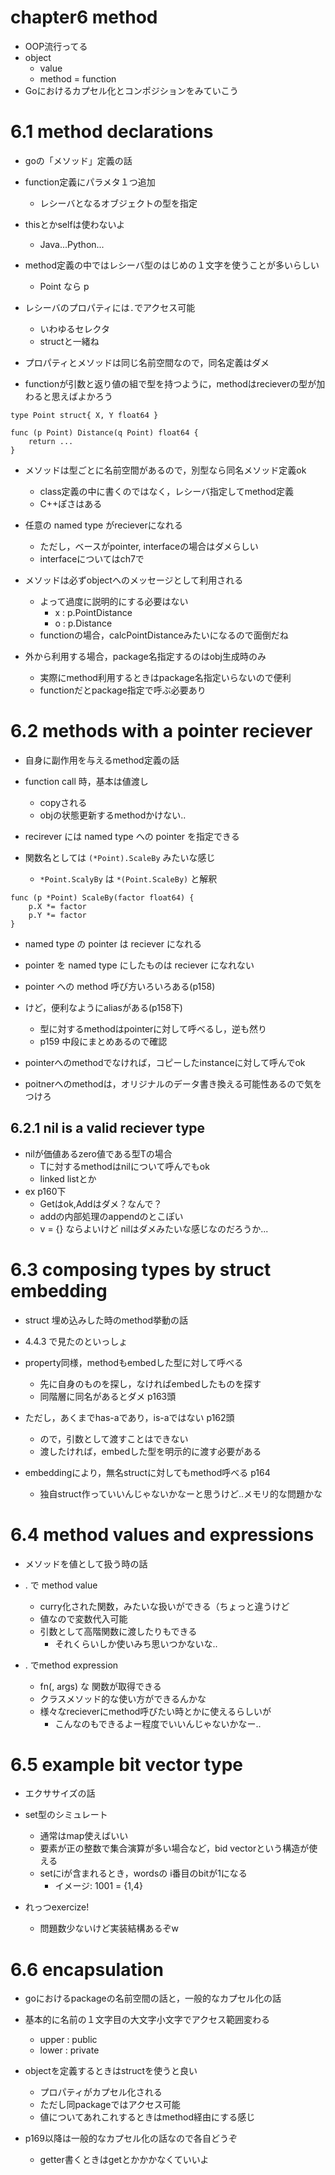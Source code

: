 # chapter6 method

- OOP流行ってる
- object
    - value
    - method = function
- Goにおけるカプセル化とコンポジションをみていこう

# 6.1 method declarations

- goの「メソッド」定義の話

- function定義にパラメタ１つ追加
    - レシーバとなるオブジェクトの型を指定
- thisとかselfは使わないよ
    - Java...Python...
- method定義の中ではレシーバ型のはじめの１文字を使うことが多いらしい
    - Point なら p
- レシーバのプロパティには`.`でアクセス可能
    - いわゆるセレクタ
    - structと一緒ね
- プロパティとメソッドは同じ名前空間なので，同名定義はダメ

- functionが引数と返り値の組で型を持つように，methodはrecieverの型が加わると思えばよかろう


```
type Point struct{ X, Y float64 }

func (p Point) Distance(q Point) float64 {
    return ...
}
```

- メソッドは型ごとに名前空間があるので，別型なら同名メソッド定義ok
    - class定義の中に書くのではなく，レシーバ指定してmethod定義
    - C++ぽさはある
- 任意の named type がrecieverになれる
    - ただし，ベースがpointer, interfaceの場合はダメらしい
    - interfaceについてはch7で

- メソッドは必ずobjectへのメッセージとして利用される
    - よって過度に説明的にする必要はない
        - x : p.PointDistance
        - o : p.Distance
    - functionの場合，calcPointDistanceみたいになるので面倒だね
- 外から利用する場合，package名指定するのはobj生成時のみ
    - 実際にmethod利用するときはpackage名指定いらないので便利
    - functionだとpackage指定で呼ぶ必要あり

# 6.2 methods with a pointer reciever

- 自身に副作用を与えるmethod定義の話

- function call 時，基本は値渡し
    - copyされる
    - objの状態更新するmethodかけない..
- recirever には named type への pointer を指定できる

- 関数名としては `(*Point).ScaleBy` みたいな感じ
    - `*Point.ScalyBy` は `*(Point.ScaleBy)` と解釈

```
func (p *Point) ScaleBy(factor float64) {
    p.X *= factor
    p.Y *= factor
}
```

- named type の pointer は reciever になれる
- pointer を named type にしたものは reciever になれない

- pointer への method 呼び方いろいろある(p158)
- けど，便利なようにaliasがある(p158下)
    - 型に対するmethodはpointerに対して呼べるし，逆も然り
    - p159 中段にまとめあるので確認

- pointerへのmethodでなければ，コピーしたinstanceに対して呼んでok
- poitnerへのmethodは，オリジナルのデータ書き換える可能性あるので気をつけろ

## 6.2.1 nil is a valid reciever type

- nilが価値あるzero値である型Tの場合
    - Tに対するmethodはnilについて呼んでもok
    - linked listとか
- ex p160下
    - Getはok,Addはダメ？なんで？
    - addの内部処理のappendのとこぽい
    - v = {} ならよいけど nilはダメみたいな感じなのだろうか...

# 6.3 composing types by struct embedding

- struct 埋め込みした時のmethod挙動の話

- 4.4.3 で見たのといっしょ
- property同様，methodもembedした型に対して呼べる
    - 先に自身のものを探し，なければembedしたものを探す
    - 同階層に同名があるとダメ p163頭
- ただし，あくまでhas-aであり，is-aではない p162頭
    - ので，引数として渡すことはできない
    - 渡したければ，embedした型を明示的に渡す必要がある
- embeddingにより，無名structに対してもmethod呼べる p164
    - 独自struct作っていいんじゃないかなーと思うけど..メモリ的な問題かな


# 6.4 method values and expressions

- メソッドを値として扱う時の話

- <selector>.<method> で method value
    - curry化された関数，みたいな扱いができる（ちょっと違うけど
    - 値なので変数代入可能
    - 引数として高階関数に渡したりもできる
        - それくらいしか使いみち思いつかないな..

- <type>.<method> でmethod expression
    - fn(<reciever>, args) な 関数が取得できる
    - クラスメソッド的な使い方ができるんかな
    - 様々なrecieverにmethod呼びたい時とかに使えるらしいが
        - こんなのもできるよー程度でいいんじゃないかなー..

# 6.5 example bit vector type

- エクササイズの話

- set型のシミュレート
    - 通常はmap使えばいい
    - 要素が正の整数で集合演算が多い場合など，bid vectorという構造が使える
    - setにiが含まれるとき，wordsの i番目のbitが1になる
        - イメージ: 1001 = {1,4}
- れっつexercize!
    - 問題数少ないけど実装結構あるぞw

# 6.6 encapsulation

- goにおけるpackageの名前空間の話と，一般的なカプセル化の話

- 基本的に名前の１文字目の大文字小文字でアクセス範囲変わる
    - upper : public
    - lower : private

- objectを定義するときはstructを使うと良い
    - プロパティがカプセル化される
    - ただし同packageではアクセス可能
    - 値についてあれこれするときはmethod経由にする感じ

- p169以降は一般的なカプセル化の話なので各自どうぞ
    - getter書くときはgetとかかかなくていいよ
